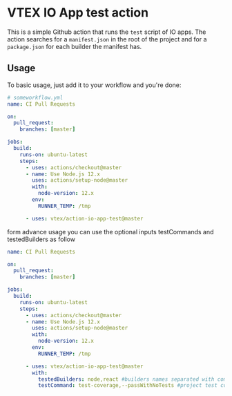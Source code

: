 # VTEX IO App test action

This is a simple Github action that runs the `test` script of IO apps. The action searches for a `manifest.json` in the root of the project and for a `package.json` for each builder the manifest has.

## Usage

To basic usage, just add it to your workflow and you're done:

```yml
# someworkflow.yml
name: CI Pull Requests

on:
  pull_request:
    branches: [master]

jobs:
  build:
    runs-on: ubuntu-latest
    steps:
      - uses: actions/checkout@master
      - name: Use Node.js 12.x
        uses: actions/setup-node@master
        with:
          node-version: 12.x
        env:
          RUNNER_TEMP: /tmp

      - uses: vtex/action-io-app-test@master
```

form advance usage you can use the optional inputs testCommands and testedBuilders as follow

```yml
name: CI Pull Requests

on:
  pull_request:
    branches: [master]

jobs:
  build:
    runs-on: ubuntu-latest
    steps:
      - uses: actions/checkout@master
      - name: Use Node.js 12.x
        uses: actions/setup-node@master
        with:
          node-version: 12.x
        env:
          RUNNER_TEMP: /tmp

      - uses: vtex/action-io-app-test@master
        with:
          testedBuilders: node,react #builders names separated with comas
          testCommand: test-coverage,--passWithNoTests #project test command to be executed with it flags separated with comas
```